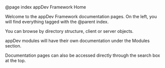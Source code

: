 @page index appDev Framework Home

Welcome to the appDev Framework documentation pages. On the left, you will find everything tagged with the @parent index.

You can browse by directory structure, client or server objects.

appDev modules will have their own documentation under the Modules section.

Documentation pages can also be accessed directly through the search box at the top.